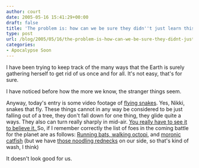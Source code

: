 ```yaml
---
author: court
date: 2005-05-16 15:41:29+00:00
draft: false
title: 'The problem is: how can we be sure they didn''t just learn this?'
type: post
url: /blog/2005/05/16/the-problem-is-how-can-we-be-sure-they-didnt-just-learn-this/
categories:
- Apocalypse Soon
---
```


I have been trying to keep track of the many ways that the Earth is surely gathering herself to get rid of us once and for all.  It's not easy, that's for sure.  

I have noticed before how the more we know, the stranger things seem.

Anyway, today's entry is some video footage of [flying snakes](http://flyingsnake.org/video/video.html).  Yes, Nikki, snakes that fly.  These things cannot in any way be considered to be just falling out of a tree, they don't fall down for one thing, they glide quite a ways.  They also can turn really sharply in mid-air.  [You really have to see it to believe it.
](http://flyingsnake.org/video/mov_clips/896_cam_3.html)
So, if I remember correctly the list of foes in the coming battle for the planet are as follows:
[Running bats, walking octopi](http://www.vallentyne.com/blog/archives/2005/03/to_use_what_may.html),
and [moronic catfish](http://www.techimo.com/forum/t137704.html) (but we have [those noodling rednecks](http://www.vallentyne.com/blog/archives/2005/05/thank_goodness.html) on our side, so that's kind of wash, I think)

It doesn't look good for us.
